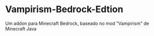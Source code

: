 # Vampirism-Bedrock-Edtion
Um addon para Minecraft Bedrock, baseado no mod "Vampirism" de Minecraft Java
